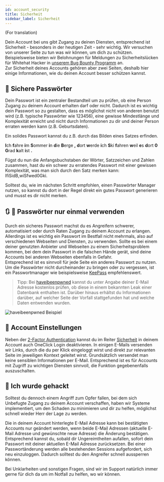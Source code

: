 ```yaml
---
id: account_security
title: Sicherheit
sidebar_label: Sicherheit
---
```


(For translation)

Dein Account bei uns gibt Zugang zu deinen Diensten, entsprechend ist Sicherheit - besonders in der heutigen Zeit - sehr wichtig. Wir versuchen von unserer Seite zu tun was wir können, um dich zu schützen. Beispielsweise bieten wir Belohnungen für Meldungen zu Sicherheitslücken für Whitehat Hacker in [unserem Bug Bounty Programm](https://zap-hosting.com/de/sicherheit/) an.  
Zur Sicherheit deines Accounts gehören aber zwei Seiten, deshalb hier einige Informationen, wie du deinen Account besser schützen kannst.

## 🔑 Sichere Passwörter

Dein Passwort ist ein zentraler Bestandteil um zu prüfen, ob eine Person Zugang zu deinem Account erhalten darf oder nicht. Dadurch ist es wichtig dein Passwort so zu gestalten, dass es möglichst nicht von anderen benutzt wird (z.B. typische Passwörter wie 123456), eine gewisse Mindestlänge und Komplexität erreicht und nicht durch Informationen zu dir und deiner Person erraten werden kann (z.B. Geburtsdaten).

Ein solides Passwort kannst du z.B. durch das Bilden eines Satzes erfinden.

**I**ch **f**ahre **i**m **S**ommer **i**n **d**ie **B**erge **,** **d**ort **w**erde **i**ch **S**ki **f**ahren **w**eil **e**s **d**ort **0** **G**rad **k**alt **i**st **.**

Fügst du nun die Anfangsbuchstaben der Wörter, Satzzeichen und Zahlen zusammen, hast du ein schwer zu erratendes Passwort mit einer gewissen Komplexität, was man sich durch den Satz merken kann:
IfiSidB,wiSfwed0Gki.

Solltest du, wie im nächsten Schritt empfohlen, einen Passwörter Manager nutzen, so kannst du dort in der Regel direkt ein gutes Passwort generieren und musst es dir nicht merken.

## 🔃 🚫 Passwörter nur einmal verwenden

Durch ein sicheres Passwort machst du es Angreifern schwerer, automatisiert oder durch Raten Zugang zu deinem Account zu erlangen. Allerdings ist es wichtig ein Passwort im Bestfall nicht mehrmals, also auf verschiedenen Webseiten und Diensten, zu verwenden. Sollte es bei einem deiner genutzten Anbieter und Webseiten zu einem Sicherheitsproblem kommen, bei dem dein Passwort in die falschen Hände gerät, sind deine Accounts bei anderen Webseiten ebenfalls in Gefahr.  
Entsprechend ist es sinnvoll für jede Seite ein anderes Passwort zu nutzen. Um die Passwörter nicht durcheinander zu bringen oder zu vergessen, ist ein Passwortmanager wie beispielsweise [KeePass](https://keepass.info/) empfehlenswert.

> Tipp: Bei [haveibeenpwned](https://haveibeenpwned.com/) kannst du unter Angabe deiner E-Mail Adresse kostenlos prüfen, ob diese in einem bekannten Leak einer Datenbank enthalten ist. Darüber hinaus erhältst du Informationen darüber, auf welcher Seite der Vorfall stattgefunden hat und welche Daten entwenden wurden.

![haveibeenpwned Beispiel](https://i.imgur.com/aoaxHEq.jpg)

## 🔧 Account Einstellungen

Neben der [2-Factor Authentication](/docs/de/account_2factor/) kannst du im Reiter [Sicherheit](https://zap-hosting.com/de/customer/home/security/) in deinem Account auch OneClick Login deaktivieren. In einigen E-Mails versenden wir Links, durch die du per Klick eingeloggt wirst und direkt zur relevanten Seite im jeweiligen Kontext geleitet wirst. Grundsätzlich versendet man keine sensiblen Informationen per E-Mail. Entsprechend ist es für Accounts mit Zugriff zu wichtigen Diensten sinnvoll, die Funktion gegebenenfalls auszuschalten.

## 🚨 Ich wurde gehackt

Solltest du dennoch einem Angriff zum Opfer fallen, bei dem sich Unbefugte Zugang zu deinem Account verschaffen, haben wir Systeme implementiert, um den Schaden zu minimieren und dir zu helfen, möglichst schnell wieder Herr der Lage zu werden.

Die in deinem Account hinterlegte E-Mail Adresse kann bei bestätigten Accounts nur geändert werden, wenn beide E-Mail Adressen (aktuelle E-Mail Adresse und gewünschte neue Adresse) die Änderung bestätigen. Entsprechend kannst du, sobald dir Ungereimtheiten aufallen, sofort dein Passwort mit deiner aktuellen E-Mail Adresse zurücksetzen. Bei einer Passwortänderung werden alle bestehenden Sessions aufgefordert, sich neu einzuloggen. Dadurch solltest du den Angreifer schnell aussperren können.

Bei Unklarheiten und sonstigen Fragen, sind wir im Support natürlich immer gerne für dich da um im Notfall zu helfen, wo wir können.

